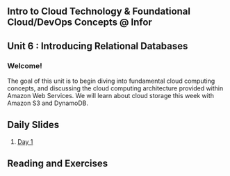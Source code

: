 ## Intro to Cloud Technology & Foundational Cloud/DevOps Concepts @ Infor 
## Unit 6 : Introducing Relational Databases

### Welcome!

The goal of this unit is to begin diving into fundamental cloud computing concepts, and discussing the cloud computing architecture provided within Amazon Web Services. We will learn about cloud storage this week with Amazon S3 and DynamoDB.


## Daily Slides

1. [Day 1](https://docs.google.com/presentation/d/1Ogq4BI-1UAtsdnKl4oJ0VGU4bRkSW0_ybU-2S3_EH70/edit?usp=sharing)



## Reading and Exercises

